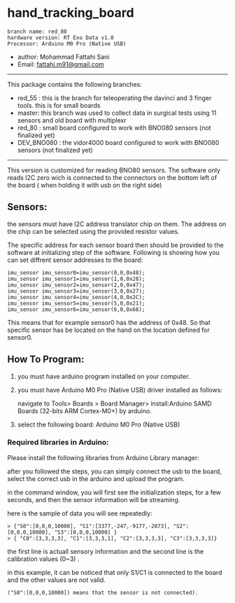 # hand_tracking_board

    branch name: red_80
    hardware version: RT Exo Data v1.0
    Processor: Arduino M0 Pro (Native USB)

* author: Mohammad Fattahi Sani
* Email: fattahi.m91@gmail.com

----------

 This package contains the following branches: 
 * red_55 : this is the branch for teleoperating the davinci and 3 finger tools. this is for small boards
 * master: this branch was used to collect data in surgical tests using 11 sensors and old board with multiplexr
 * red_80 :  small board configured to work with BNO080 sensors (not finalized yet)
 * DEV_BNO080 :  the vidor4000 board configured to work with BNO080 sensors (not finalized yet)

----------


This version is customized for reading  BNO80 sensors. The software only reads I2C zero wich is connected to the connectors on the bottom left of the board ( when holding it with usb on the right side)


## Sensors:

the sensors must have I2C address translator chip on them. The address on the chip can be selected using the provided resistor values.


The specific address for each sensor board then should be provided to the software at initializing step of the software. Following is showing how you can set diffrent sensor addresses to the board:

    imu_sensor imu_sensor0=imu_sensor(0,0,0x48);
    imu_sensor imu_sensor1=imu_sensor(1,0,0x28);
    imu_sensor imu_sensor2=imu_sensor(2,0,0x47);
    imu_sensor imu_sensor3=imu_sensor(3,0,0x27);
    imu_sensor imu_sensor4=imu_sensor(4,0,0x2C);
    imu_sensor imu_sensor5=imu_sensor(5,0,0x21);
    imu_sensor imu_sensor6=imu_sensor(6,0,0x68);

This means that for example sensor0 has the address of 0x48. So that specific sensor has be located on the hand on the location defined for sensor0.
## How To Program:

1. you must have arduino program installed on your computer.
2. you must have Arduino M0 Pro (Native USB) driver installed as follows:
    
    navigate to Tools> Boards > Board Manager> install:Arduino SAMD Boards (32-bits ARM Cortex-M0+) by arduino.

3. select the following board: Arduino M0 Pro (Native USB) 


### Required libraries in Arduino:
Please install the following libraries from Arduino Library manager:


after you followed the steps, you can simply connect the usb to the board, select the correct usb in the arduino and upload the program.



in the command window, you will first see the initialization steps, for a few seconds, and then the sensor information will be streaming.

here is the sample of data you will see repeatedly:

    > {"S0":[0,0,0,10000], "S1":[3377,-247,-9177,-2073], "S2":[0,0,0,10000], "S3":[0,0,0,10000] }
    > { "C0":[3,3,3,3], "C1":[3,3,3,1], "C2":[3,3,3,3], "C3":[3,3,3,3]} 

the first line is actuall sensory information and the second line is the calibration values (0~3) . 

in this example, it can be noticed that only S1/C1 is connected to the board and the other values are not valid.

    ("S0":[0,0,0,10000]) means that the sensor is not connected). 




 
